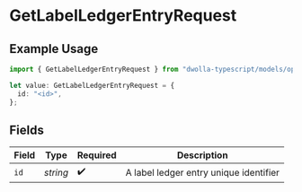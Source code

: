 # GetLabelLedgerEntryRequest

## Example Usage

```typescript
import { GetLabelLedgerEntryRequest } from "dwolla-typescript/models/operations";

let value: GetLabelLedgerEntryRequest = {
  id: "<id>",
};
```

## Fields

| Field                                  | Type                                   | Required                               | Description                            |
| -------------------------------------- | -------------------------------------- | -------------------------------------- | -------------------------------------- |
| `id`                                   | *string*                               | :heavy_check_mark:                     | A label ledger entry unique identifier |